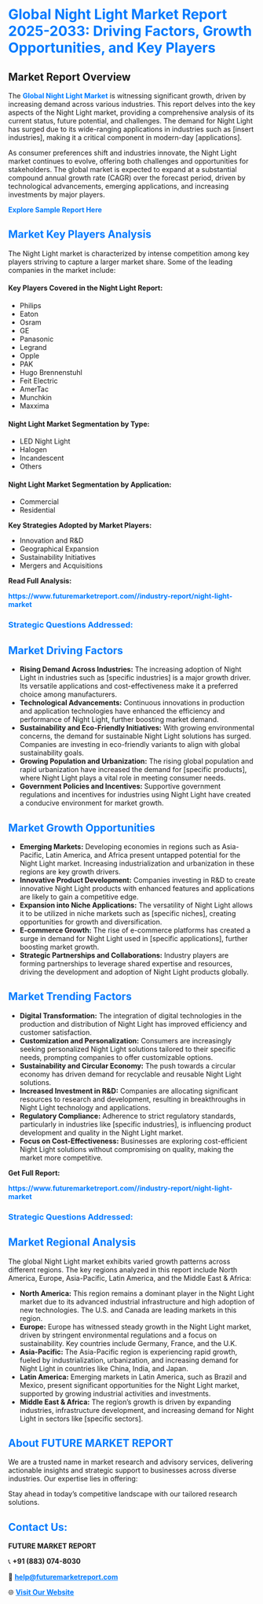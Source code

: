 <h1 style="color: #007BFF;">Global Night Light Market Report 2025-2033: Driving Factors, Growth Opportunities, and Key Players</h1>

<section id="overview">
<h2>Market Report Overview</h2>
<p>The <a href="https://www.futuremarketreport.com//industry-report/night-light-market" style="color: #007BFF; text-decoration: none;"><strong>Global Night Light Market</strong></a> is witnessing significant growth, driven by increasing demand across various industries. This report delves into the key aspects of the Night Light market, providing a comprehensive analysis of its current status, future potential, and challenges. The demand for Night Light has surged due to its wide-ranging applications in industries such as [insert industries], making it a critical component in modern-day [applications].</p>
<p>As consumer preferences shift and industries innovate, the Night Light market continues to evolve, offering both challenges and opportunities for stakeholders. The global market is expected to expand at a substantial compound annual growth rate (CAGR) over the forecast period, driven by technological advancements, emerging applications, and increasing investments by major players.</p>
</section>

<section id="overview">
<p><a href="https://www.futuremarketreport.com//request-sample/reportId=85856" style="color: #007BFF; text-decoration: none;"><strong>Explore Sample Report Here</strong></a></p>
</section>

<section id="key-players">
<h2 style="color: #007BFF;">Market Key Players Analysis</h2>
<p>The Night Light market is characterized by intense competition among key players striving to capture a larger market share. Some of the leading companies in the market include:</p>
<h4>Key Players Covered in the Night Light Report:</h4>
<ul><li>Philips</li><li>Eaton</li><li>Osram</li><li>GE</li><li>Panasonic</li><li>Legrand</li><li>Opple</li><li>PAK</li><li>Hugo Brennenstuhl</li><li>Feit Electric</li><li>AmerTac</li><li>Munchkin</li><li>Maxxima</li></ul>
<h4>Night Light Market Segmentation by Type:</h4>
<ul><li>LED Night Light</li><li>Halogen</li><li>Incandescent</li><li>Others</li></ul>

<h4>Night Light Market Segmentation by Application:</h4>
<ul><li>Commercial</li><li>Residential</li></ul>
<p><strong>Key Strategies Adopted by Market Players:</strong></p>
<ul>
<li>Innovation and R&D</li>
<li>Geographical Expansion</li>
<li>Sustainability Initiatives</li>
<li>Mergers and Acquisitions</li>
</ul>
</section>

<section>
<p><strong>Read Full Analysis: </strong></p><a href="https://www.futuremarketreport.com//industry-report/night-light-market" style="color: #007BFF; text-decoration: none;"><strong>https://www.futuremarketreport.com//industry-report/night-light-market</strong></a>
<h3 style="color: #007BFF;">Strategic Questions Addressed:</h3>
</section>

<section id="driving-factors">
<h2 style="color: #007BFF;">Market Driving Factors</h2>
<ul>
<li><strong>Rising Demand Across Industries:</strong> The increasing adoption of Night Light in industries such as [specific industries] is a major growth driver. Its versatile applications and cost-effectiveness make it a preferred choice among manufacturers.</li>
<li><strong>Technological Advancements:</strong> Continuous innovations in production and application technologies have enhanced the efficiency and performance of Night Light, further boosting market demand.</li>
<li><strong>Sustainability and Eco-Friendly Initiatives:</strong> With growing environmental concerns, the demand for sustainable Night Light solutions has surged. Companies are investing in eco-friendly variants to align with global sustainability goals.</li>
<li><strong>Growing Population and Urbanization:</strong> The rising global population and rapid urbanization have increased the demand for [specific products], where Night Light plays a vital role in meeting consumer needs.</li>
<li><strong>Government Policies and Incentives:</strong> Supportive government regulations and incentives for industries using Night Light have created a conducive environment for market growth.</li>
</ul>
</section>

<section id="growth-opportunities">
<h2 style="color: #007BFF;">Market Growth Opportunities</h2>
<ul>
<li><strong>Emerging Markets:</strong> Developing economies in regions such as Asia-Pacific, Latin America, and Africa present untapped potential for the Night Light market. Increasing industrialization and urbanization in these regions are key growth drivers.</li>
<li><strong>Innovative Product Development:</strong> Companies investing in R&D to create innovative Night Light products with enhanced features and applications are likely to gain a competitive edge.</li>
<li><strong>Expansion into Niche Applications:</strong> The versatility of Night Light allows it to be utilized in niche markets such as [specific niches], creating opportunities for growth and diversification.</li>
<li><strong>E-commerce Growth:</strong> The rise of e-commerce platforms has created a surge in demand for Night Light used in [specific applications], further boosting market growth.</li>
<li><strong>Strategic Partnerships and Collaborations:</strong> Industry players are forming partnerships to leverage shared expertise and resources, driving the development and adoption of Night Light products globally.</li>
</ul>
</section>

<section id="trending-factors">
<h2 style="color: #007BFF;">Market Trending Factors</h2>
<ul>
<li><strong>Digital Transformation:</strong> The integration of digital technologies in the production and distribution of Night Light has improved efficiency and customer satisfaction.</li>
<li><strong>Customization and Personalization:</strong> Consumers are increasingly seeking personalized Night Light solutions tailored to their specific needs, prompting companies to offer customizable options.</li>
<li><strong>Sustainability and Circular Economy:</strong> The push towards a circular economy has driven demand for recyclable and reusable Night Light solutions.</li>
<li><strong>Increased Investment in R&D:</strong> Companies are allocating significant resources to research and development, resulting in breakthroughs in Night Light technology and applications.</li>
<li><strong>Regulatory Compliance:</strong> Adherence to strict regulatory standards, particularly in industries like [specific industries], is influencing product development and quality in the Night Light market.</li>
<li><strong>Focus on Cost-Effectiveness:</strong> Businesses are exploring cost-efficient Night Light solutions without compromising on quality, making the market more competitive.</li>
</ul>
</section>

<section>
<p><strong>Get Full Report: </strong></p><a href="https://www.futuremarketreport.com//industry-report/night-light-market" style="color: #007BFF; text-decoration: none;"><strong>https://www.futuremarketreport.com//industry-report/night-light-market</strong></a>
<h3 style="color: #007BFF;">Strategic Questions Addressed:</h3>
</section>


<section id="regional-analysis">
<h2 style="color: #007BFF;">Market Regional Analysis</h2>
<p>The global Night Light market exhibits varied growth patterns across different regions. The key regions analyzed in this report include North America, Europe, Asia-Pacific, Latin America, and the Middle East & Africa:</p>
<ul>
<li><strong>North America:</strong> This region remains a dominant player in the Night Light market due to its advanced industrial infrastructure and high adoption of new technologies. The U.S. and Canada are leading markets in this region.</li>
<li><strong>Europe:</strong> Europe has witnessed steady growth in the Night Light market, driven by stringent environmental regulations and a focus on sustainability. Key countries include Germany, France, and the U.K.</li>
<li><strong>Asia-Pacific:</strong> The Asia-Pacific region is experiencing rapid growth, fueled by industrialization, urbanization, and increasing demand for Night Light in countries like China, India, and Japan.</li>
<li><strong>Latin America:</strong> Emerging markets in Latin America, such as Brazil and Mexico, present significant opportunities for the Night Light market, supported by growing industrial activities and investments.</li>
<li><strong>Middle East & Africa:</strong> The region’s growth is driven by expanding industries, infrastructure development, and increasing demand for Night Light in sectors like [specific sectors].</li>
</ul>
</section>

<footer>
<h2 style="color: #007BFF;">About FUTURE MARKET REPORT</h2>
<p>We are a trusted name in market research and advisory services, delivering actionable insights and strategic support to businesses across diverse industries. Our expertise lies in offering:</p>

<p>Stay ahead in today’s competitive landscape with our tailored research solutions.</p>

<h2 style="color: #007BFF;">Contact Us:</h2>
<p><strong>FUTURE MARKET REPORT</strong></p>
<p>📞 <strong>+91 (883) 074-8030</strong></p>
<p>📧 <strong><a href="mailto:help@futuremarketreport.com" style="color: #007BFF;">help@futuremarketreport.com</a></strong></p>
<p>🌐 <strong><a href="https://www.futuremarketreport.com/" style="color: #007BFF;">Visit Our Website</a></strong></p>
</footer>
